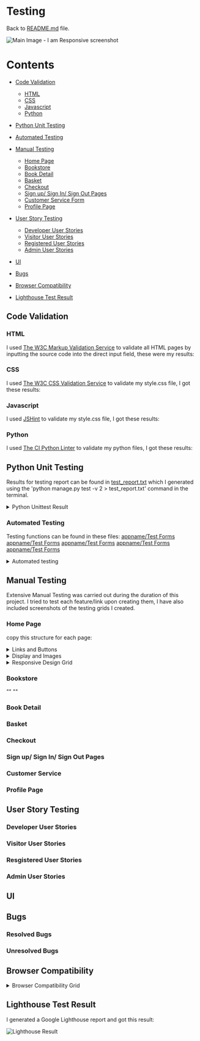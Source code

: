 # Testing 
Back to [README.md](README.md) file.

![Main Image - I am Responsive screenshot]()

# Contents 
- [Code Validation](#code-validation)
    - [HTML](#html)
    - [CSS](#css)
    - [Javascript](#javascript)
    - [Python](#python)

- [Python Unit Testing](#python-unit-testing)

- [Automated Testing](#automated-testing)

- [Manual Testing](#manual-testing)
    - [Home Page](#home-page)
    - [Bookstore]()
    - [Book Detail]()
    - [Basket]()
    - [Checkout]()
    - [Sign up/ Sign In/ Sign Out Pages](#sign-up-sign-in-sign-out-pages)
    - [Customer Service Form]()
    - [Profile Page]()
    
- [User Story Testing](#user-story-testing)
    - [Developer User Stories](#developer-user-stories)
    - [Visitor User Stories](#visitor-user-stories)
    - [Registered User Stories](#resgistered-user-stories)
    - [Admin User Stories](#admin-user-stories)

- [UI](#ui)

- [Bugs](#bugs)

- [Browser Compatibility](#browser-compatibility)

- [Lighthouse Test Result](#lighthouse-test-result)

## Code Validation
### HTML 
I used [The W3C Markup Validation Service](https://validator.w3.org/) to validate all HTML pages by inputting the source code into the direct input field, these were my results:

### CSS
I used [The W3C CSS Validation Service](https://jigsaw.w3.org/css-validator/) to validate my style.css file, I got these results:

### Javascript
I used [JSHint](https://jshint.com/) to validate my style.css file, I got these results:

### Python
I used [The CI Python Linter](https://pep8ci.herokuapp.com/) to validate my python files, I got these results:

## Python Unit Testing
Results for testing report can be found in [test_report.txt](test_report.txt) which I generated using the 'python manage.py test -v 2 > test_report.txt' command in the terminal.

<details><summary>Python Unittest Result</summary> <img src=""></details>


### Automated Testing
Testing functions can be found in these files:
[appname/Test Forms](appname/tests.py)
[appname/Test Forms](appname/tests.py)
[appname/Test Forms](appname/tests.py)
[appname/Test Forms](appname/tests.py)
[appname/Test Forms](appname/tests.py)

<details><summary>Automated testing</summary> <img src=""></details>

## Manual Testing
Extensive Manual Testing was carried out during the duration of this project. I tried to test each feature/link upon creating them, I have also included screenshots of the testing grids I created.
### Home Page
copy this structure for each page:
<details><summary>Links and Buttons </summary> <img src=""></details>

<details><summary>Display and Images</summary> <img src=""></details>

<details><summary>Responsive Design Grid </summary> <img src=""></details>

### Bookstore 
"" ""

### Book Detail 

### Basket

### Checkout

### Sign up/ Sign In/ Sign Out Pages

### Customer Service

### Profile Page


## User Story Testing

### Developer User Stories
### Visitor User Stories
### Resgistered User Stories
### Admin User Stories

## UI

## Bugs
### Resolved Bugs
### Unresolved Bugs

## Browser Compatibility
<details><summary>Browser Compatibility Grid </summary> <img src=""></details>

## Lighthouse Test Result
 I generated a Google Lighthouse report and got this result:

 ![Lighthouse Result]()
